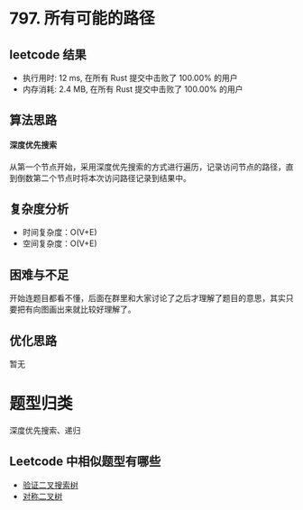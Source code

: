 # 797. 所有可能的路径

## leetcode 结果

* 执行用时: 12 ms, 在所有 Rust 提交中击败了 100.00% 的用户
* 内存消耗: 2.4 MB, 在所有 Rust 提交中击败了 100.00% 的用户

## 算法思路

#### 深度优先搜索

从第一个节点开始，采用深度优先搜索的方式进行遍历，记录访问节点的路径，直到倒数第二个节点时将本次访问路径记录到结果中。

## 复杂度分析

* 时间复杂度：O(V+E)
* 空间复杂度：O(V+E)

## 困难与不足

开始连题目都看不懂，后面在群里和大家讨论了之后才理解了题目的意思，其实只要把有向图画出来就比较好理解了。

## 优化思路

暂无

# 题型归类

深度优先搜索、递归

## Leetcode 中相似题型有哪些

* [验证二叉搜索树](https://leetcode-cn.com/problems/validate-binary-search-tree/)
* [对称二叉树](https://leetcode-cn.com/problems/symmetric-tree/)
